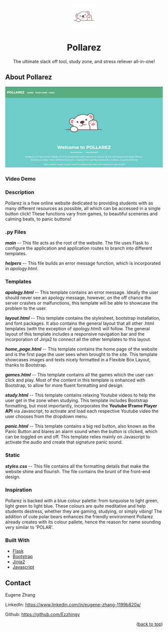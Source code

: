 <div id="top"></div>

<!-- PROJECT LOGO -->
<br />
<div align="center">
  <a href="https://cs50-pollarez.herokuapp.com/">
    <img src="app/static/wave.png" alt="Waving Polar Bear Clipart" width="80" height="80">
  </a>

  <h1 align="center">Pollarez</h1>

  <p align="center">
    The ultimate slack off tool, study zone, and stress reliever all-in-one!
  </p>
</div>

<!-- ABOUT THE PROJECT -->
## About Pollarez

[![Pollarez Screen Shot][product-screenshot]](https://cs50-pollarez.herokuapp.com/)

### Video Demo

### Description

Pollarez is a free online website dedicated to providing students with as many different resources as possible, all which can be accessed in a single button click! These functions vary from games, to beautiful sceneries and calming beats, to panic buttons!

### .py Files

__*main*__ -- This file acts as the root of the website. The file uses Flask to configure the application and application routes to branch into different templates.

__*helpers*__ -- This file builds an error message function, which is incorporated in *apology.html*.

### Templates

__*apology.html*__ -- This template contains an error message. Ideally the user should never see an apology message, however, on the off chance the server crashes or malfunctions, this template will be able to showcase the problem to the user.

__*layout.html*__ -- This template contains the stylesheet, bootstrap installation, and font packages. It also contains the general layout that all other .html templates (with the exception of *apology.html*) will follow. The general layout of this template includes a responsive navigation bar and the incorporation of Jinja2 to connect all the other templates to this layout.

__*home_page.html*__ -- This template contains the home page of the website and is the first page the user sees when brought to the site. This template showcases images and texts nicely formatted in a Flexible Box Layout, thanks to Bootstrap.

__*games.html*__ -- This template contains all the games which the user can click and play. Most of the content in this template is enhanced with Bootstrap, to allow for more fluent formatting and design.

__*study.html*__ -- This template contains relaxing Youtube videos to help the user get in the zone when studying. This template includes Bootstrap formatting, but most importantly, incorporates the **Youtube IFrame Player API** via Javascript, to activate and load each respective Youtube video the user chooses from the dropdown menu.

__*panic.html*__ -- This template contains a big red button, also known as the Panic Button and blares an alarm sound when the button is clicked, which can be toggled on and off. This template relies mainly on Javascript to activate the audio and create that signature panic sound.

### Static

__*styles.css*__ -- This file contains all the formatting details that make the website shine and flourish. The file contains the brunt of the front-end design.

### Inspiration

Pollarez is backed with a blue colour palette: from turquoise to light green, light green to light blue. These colours are quite meditative and help students destress, whether they are gaming, studying, or simply vibing! The addition of cute polar bears enhances the friendly environment Pollarez already creates with its colour pallete, hence the reason for name sounding very similar to 'POLAR'.

### Built With

* [Flask](https://pypi.org/project/Flask/)
* [Bootstrap](https://getbootstrap.com)
* [Jinja2](https://pypi.org/project/Jinja2/)
* [Javascript](https://www.javascript.com/)

<!-- CONTACT -->
## Contact

Eugene Zhang

LinkedIn: https://www.linkedin.com/in/eugene-zhang-1199b820a/

Github: https://github.com/Ezzhingy

<p align="right">(<a href="#top">back to top</a>)</p>

<!-- MARKDOWN LINKS & IMAGES -->
[product-screenshot]: app/static/product_screenshot.png
